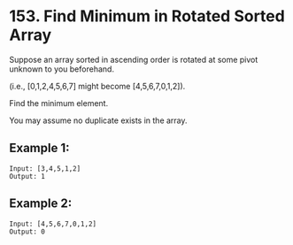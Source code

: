 # 153. Find Minimum in Rotated Sorted Array

Suppose an array sorted in ascending order is rotated at some pivot unknown to you beforehand.

(i.e.,  [0,1,2,4,5,6,7] might become  [4,5,6,7,0,1,2]).

Find the minimum element.

You may assume no duplicate exists in the array.

## Example 1:

```
Input: [3,4,5,1,2] 
Output: 1
```

## Example 2:

```
Input: [4,5,6,7,0,1,2]
Output: 0
```